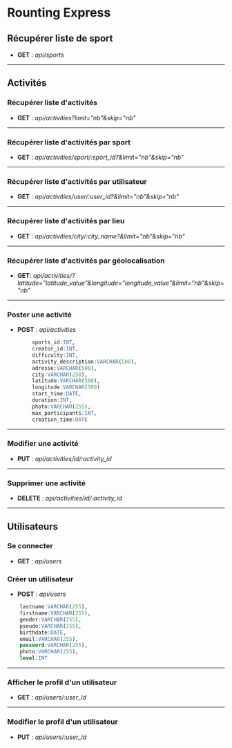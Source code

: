# Rounting Express

## Récupérer liste de sport

- **GET** : _api/sports_

---

## Activités

### Récupérer liste d'activités

- **GET** : _api/activities?limit="nb"&skip="nb"_

---

### Récupérer liste d'activités par sport

- **GET** : _api/activities/sport/:sport_id?&limit="nb"&skip="nb"_

---

### Récupérer liste d'activités par utilisateur

- **GET** : _api/activities/user/:user_id?&limit="nb"&skip="nb"_

---

### Récupérer liste d'activités par lieu

- **GET** : _api/activities/city/:city_name?&limit="nb"&skip="nb"_

---

### Récupérer liste d'activités par géolocalisation

- **GET**: _api/activities/?latitude="latitude_value"&longitude="longitude_value"&limit="nb"&skip="nb"_

---

### Poster une activité

- **POST** : _api/activities_

```sql
        sports_id:INT,
        creator_id:INT,
        difficulty:INT,
        activity_description:VARCHAR(500),
        adresse:VARCHAR(500),
        city:VARCHAR(250),
        latitude:VARCHAR(500),
        longitude:VARCHAR(500)
        start_time:DATE,
        duration:INT,
        photo:VARCHAR(255),
        max_participants:INT,
        creation_time:DATE
```

---

### Modifier une activité

- **PUT** : _api/activities/id/:activity_id_

---

### Supprimer une activité

- **DELETE** : _api/activities/id/:activity_id_

---

## Utilisateurs

### Se connecter

- **GET** : _api/users_

### Créer un utilisateur

- **POST** : _api/users_

```sql
    lastname:VARCHAR(255),
    firstname:VARCHAR(255),
    gender:VARCHAR(255),
    pseudo:VARCHAR(255),
    birthdate:DATE,
    email:VARCHAR(255),
    password:VARCHAR(255),
    photo:VARCHAR(255),
    level:INT
```

---

### Afficher le profil d'un utilisateur

- **GET** : _api/users/:user_id_

---

### Modifier le profil d'un utilisateur

- **PUT** : _api/users/:user_id_
